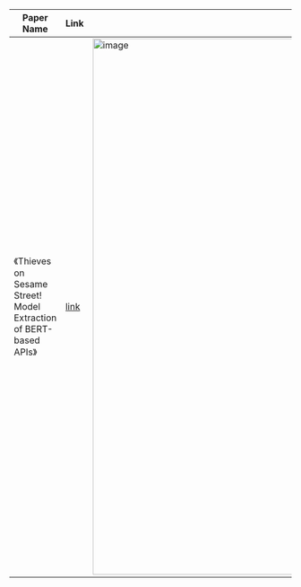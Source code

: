 | Paper Name                                                       | Link                                     | Summary |
|------------------------------------------------------------------|------------------------------------------|----------|
| 《Thieves on Sesame Street! Model Extraction of BERT-based APIs》 | [link](https://arxiv.org/abs/1910.12366) | <img width="956" alt="image" src="https://github.com/user-attachments/assets/d007883d-b85c-4911-81ea-42da325cd3f0" /> | 
